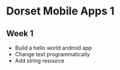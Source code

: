 # Dorset Mobile Apps 1

## Week 1

 - Build a hello world android app
 - Change text programmatically
 - Add string resource